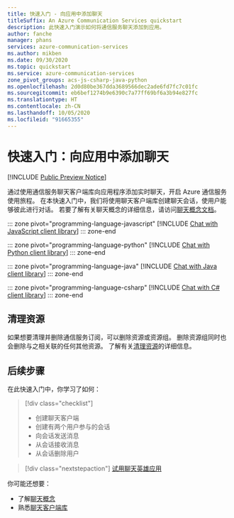 ```yaml
---
title: 快速入门 - 向应用中添加聊天
titleSuffix: An Azure Communication Services quickstart
description: 此快速入门演示如何将通信服务聊天添加到应用。
author: fanche
manager: phans
services: azure-communication-services
ms.author: mikben
ms.date: 09/30/2020
ms.topic: quickstart
ms.service: azure-communication-services
zone_pivot_groups: acs-js-csharp-java-python
ms.openlocfilehash: 2d0d80be367dda3689566dec2ade6fd7fc7c01fc
ms.sourcegitcommit: eb6bef1274b9e6390c7a77ff69bf6a3b94e827fc
ms.translationtype: HT
ms.contentlocale: zh-CN
ms.lasthandoff: 10/05/2020
ms.locfileid: "91665355"
---
```

# <a name="quickstart-add-chat-to-your-app"></a>快速入门：向应用中添加聊天

[!INCLUDE [Public Preview Notice](../../includes/public-preview-include.md)]

通过使用通信服务聊天客户端库向应用程序添加实时聊天，开启 Azure 通信服务使用旅程。 在本快速入门中，我们将使用聊天客户端库创建聊天会话，使用户能够彼此进行对话。 若要了解有关聊天概念的详细信息，请访问[聊天概念文档](../../concepts/chat/concepts.md)。

::: zone pivot="programming-language-javascript"
[!INCLUDE [Chat with JavaScript client library](./includes/chat-js.md)]
::: zone-end

::: zone pivot="programming-language-python"
[!INCLUDE [Chat with Python client library](./includes/chat-python.md)]
::: zone-end

::: zone pivot="programming-language-java"
[!INCLUDE [Chat with Java client library](./includes/chat-java.md)]
::: zone-end

::: zone pivot="programming-language-csharp"
[!INCLUDE [Chat with C# client library](./includes/chat-csharp.md)]
::: zone-end

## <a name="clean-up-resources"></a>清理资源

如果想要清理并删除通信服务订阅，可以删除资源或资源组。 删除资源组同时也会删除与之相关联的任何其他资源。 了解有关[清理资源](../create-communication-resource.md#clean-up-resources)的详细信息。

## <a name="next-steps"></a>后续步骤

在此快速入门中，你学习了如何：

> [!div class="checklist"]
> * 创建聊天客户端
> * 创建有两个用户参与的会话
> * 向会话发送消息
> * 从会话接收消息
> * 从会话删除用户

> [!div class="nextstepaction"]
> [试用聊天英雄应用](../../samples/chat-hero-sample.md)

你可能还想要：

 - 了解[聊天概念](../../concepts/chat/concepts.md)
 - 熟悉[聊天客户端库](../../concepts/chat/sdk-features.md)
